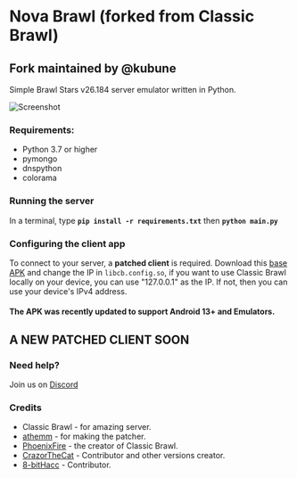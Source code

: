 # Nova Brawl (forked from Classic Brawl)

## Fork maintained by @kubune

Simple Brawl Stars v26.184 server emulator written in Python.

![Screenshot](screenshot.png) 

### Requirements:
- Python 3.7 or higher
- pymongo
- dnspython
- colorama

### Running the server
In a terminal, type __`pip install -r requirements.txt`__ then __`python main.py`__

### Configuring the client app
To connect to your server, a **patched client** is required. 
Download this [base APK](https://mega.nz/file/zDQzDYyB#V7GkrTFQpTfhTk_gOroMfdps5VFl8Lnn-CBX-bbnjlw) and change the IP in `libcb.config.so`, if you want to use Classic Brawl locally on your device, you can use "127.0.0.1" as the IP. If not, then you can use your device's IPv4 address. 

#### The APK was recently updated to support Android 13+ and Emulators.

## A NEW PATCHED CLIENT SOON


### Need help?
Join us on [Discord](https://discord.gg/9rQPMTfJgt)

### Credits
- Classic Brawl - for amazing server.
- [athemm](https://github.com/athemm) - for making the patcher.
- [PhoenixFire](https://github.com/PhoenixFire6934) - the creator of Classic Brawl.
- [CrazorTheCat](https://github.com/CrazorTheCat) - Contributor and other versions creator.
- [8-bitHacc](https://github.com/8-bitHacc) - Contributor.
